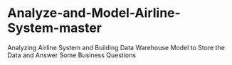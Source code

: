 # Analyze-and-Model-Airline-System-master
Analyzing Airline System and Building Data Warehouse Model to Store the Data and Answer Some Business Questions
